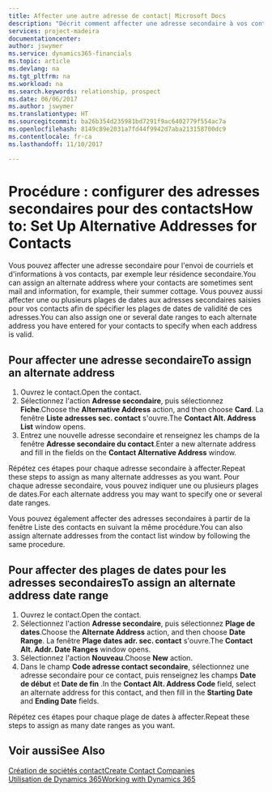 ```yaml
---
title: Affecter une autre adresse de contact| Microsoft Docs
description: "Décrit comment affecter une adresse secondaire à vos contacts ou prospects, où ils reçoivent parfois des informations."
services: project-madeira
documentationcenter: 
author: jswymer
ms.service: dynamics365-financials
ms.topic: article
ms.devlang: na
ms.tgt_pltfrm: na
ms.workload: na
ms.search.keywords: relationship, prospect
ms.date: 06/06/2017
ms.author: jswymer
ms.translationtype: HT
ms.sourcegitcommit: ba26b354d235981bd7291f9ac6402779f554ac7a
ms.openlocfilehash: 8149c89e2031a7fd44f9942d7aba213158700dc9
ms.contentlocale: fr-ca
ms.lasthandoff: 11/10/2017

---
```

# <a name="how-to-set-up-alternative-addresses-for-contacts"></a><span data-ttu-id="c89ab-103">Procédure : configurer des adresses secondaires pour des contacts</span><span class="sxs-lookup"><span data-stu-id="c89ab-103">How to: Set Up Alternative Addresses for Contacts</span></span>
<span data-ttu-id="c89ab-104">Vous pouvez affecter une adresse secondaire pour l'envoi de courriels et d'informations à vos contacts, par exemple leur résidence secondaire.</span><span class="sxs-lookup"><span data-stu-id="c89ab-104">You can assign an alternate address where your contacts are sometimes sent mail and information, for example, their summer cottage.</span></span> <span data-ttu-id="c89ab-105">Vous pouvez aussi affecter une ou plusieurs plages de dates aux adresses secondaires saisies pour vos contacts afin de spécifier les plages de dates de validité de ces adresses.</span><span class="sxs-lookup"><span data-stu-id="c89ab-105">You can also assign one or several date ranges to each alternate address you have entered for your contacts to specify when each address is valid.</span></span>

## <a name="to-assign-an-alternate-address"></a><span data-ttu-id="c89ab-106">Pour affecter une adresse secondaire</span><span class="sxs-lookup"><span data-stu-id="c89ab-106">To assign an alternate address</span></span>
1. <span data-ttu-id="c89ab-107">Ouvrez le contact.</span><span class="sxs-lookup"><span data-stu-id="c89ab-107">Open the contact.</span></span>
2. <span data-ttu-id="c89ab-108">Sélectionnez l'action **Adresse secondaire**, puis sélectionnez **Fiche**.</span><span class="sxs-lookup"><span data-stu-id="c89ab-108">Choose the **Alternative Address** action, and then choose **Card**.</span></span> <span data-ttu-id="c89ab-109">La fenêtre **Liste adresses sec. contact** s'ouvre.</span><span class="sxs-lookup"><span data-stu-id="c89ab-109">The **Contact Alt. Address List** window opens.</span></span>
3. <span data-ttu-id="c89ab-110">Entrez une nouvelle adresse secondaire et renseignez les champs de la fenêtre **Adresse secondaire du contact**.</span><span class="sxs-lookup"><span data-stu-id="c89ab-110">Enter a new alternate address and fill in the fields on the **Contact Alternative Address** window.</span></span>

<span data-ttu-id="c89ab-111">Répétez ces étapes pour chaque adresse secondaire à affecter.</span><span class="sxs-lookup"><span data-stu-id="c89ab-111">Repeat these steps to assign as many alternate addresses as you want.</span></span> <span data-ttu-id="c89ab-112">Pour chaque adresse secondaire, vous pouvez indiquer une ou plusieurs plages de dates.</span><span class="sxs-lookup"><span data-stu-id="c89ab-112">For each alternate address you may want to specify one or several date ranges.</span></span>

<span data-ttu-id="c89ab-113">Vous pouvez également affecter des adresses secondaires à partir de la fenêtre Liste des contacts en suivant la même procédure.</span><span class="sxs-lookup"><span data-stu-id="c89ab-113">You can also assign alternate addresses from the contact list window by following the same procedure.</span></span>

## <a name="to-assign-an-alternate-address-date-range"></a><span data-ttu-id="c89ab-114">Pour affecter des plages de dates pour les adresses secondaires</span><span class="sxs-lookup"><span data-stu-id="c89ab-114">To assign an alternate address date range</span></span>
1. <span data-ttu-id="c89ab-115">Ouvrez le contact.</span><span class="sxs-lookup"><span data-stu-id="c89ab-115">Open the contact.</span></span>
2. <span data-ttu-id="c89ab-116">Sélectionnez l'action **Adresse secondaire**, puis sélectionnez **Plage de dates**.</span><span class="sxs-lookup"><span data-stu-id="c89ab-116">Choose the **Alternate Address** action, and then choose **Date Range**.</span></span> <span data-ttu-id="c89ab-117">La fenêtre **Plage dates adr. sec. contact** s'ouvre.</span><span class="sxs-lookup"><span data-stu-id="c89ab-117">The **Contact Alt. Addr. Date Ranges** window opens.</span></span>
3. <span data-ttu-id="c89ab-118">Sélectionnez l'action **Nouveau**.</span><span class="sxs-lookup"><span data-stu-id="c89ab-118">Choose **New** action.</span></span>
4. <span data-ttu-id="c89ab-119">Dans le champ **Code adresse contact secondaire**, sélectionnez une adresse secondaire pour ce contact, puis renseignez les champs **Date de début** et **Date de fin** .</span><span class="sxs-lookup"><span data-stu-id="c89ab-119">In the **Contact Alt. Address Code** field, select an alternate address for this contact, and then fill in the **Starting Date** and **Ending Date** fields.</span></span>

<span data-ttu-id="c89ab-120">Répétez ces étapes pour chaque plage de dates à affecter.</span><span class="sxs-lookup"><span data-stu-id="c89ab-120">Repeat these steps to assign as many date ranges as you want.</span></span>

## <a name="see-also"></a><span data-ttu-id="c89ab-121">Voir aussi</span><span class="sxs-lookup"><span data-stu-id="c89ab-121">See Also</span></span>
[<span data-ttu-id="c89ab-122">Création de sociétés contact</span><span class="sxs-lookup"><span data-stu-id="c89ab-122">Create Contact Companies</span></span>](marketing-create-contact-companies.md)  
[<span data-ttu-id="c89ab-123">Utilisation de Dynamics 365</span><span class="sxs-lookup"><span data-stu-id="c89ab-123">Working with Dynamics 365</span></span>](ui-work-product.md)

